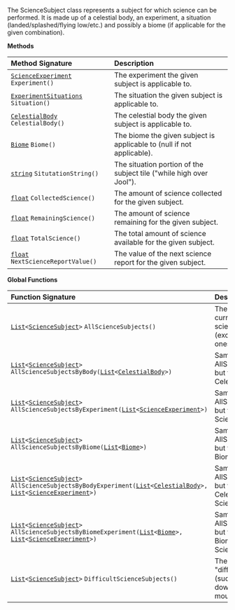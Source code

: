 The ScienceSubject class represents a subject for which science can be performed.  It is made up of a celestial body, an experiment, a situation (landed/splashed/flying low/etc.) and possibly a biome (if applicable for the given combination).

**Methods**

| Method Signature | Description |
| :--- | :--- |
| [`ScienceExperiment`](ScienceExperiment-Type) `Experiment()` | The experiment the given subject is applicable to. |
| [`ExperimentSituations`](Enumeration-Type) `Situation()` | The situation the given subject is applicable to. |
| [`CelestialBody`](CelestialBody-Type) `CelestialBody()` | The celestial body the given subject is applicable to. |
| [`Biome`](Biome-Type) `Biome()` | The biome the given subject is applicable to (null if not applicable). |
| [`string`](String-Type) `SitutationString()` | The situation portion of the subject tile ("while high over Jool"). |
| [`float`](Numeric-Type) `CollectedScience()` | The amount of science collected for the given subject. |
| [`float`](Numeric-Type) `RemainingScience()` | The amount of science remaining for the given subject. |
| [`float`](Numeric-Type) `TotalScience()` | The total amount of science available for the given subject. |
| [`float`](Numeric-Type) `NextScienceReportValue()` | The value of the next science report for the given subject. |

**Global Functions**

| Function Signature | Description |
| :--- | :--- |
| [`List`](List-Type)`<`[`ScienceSubject`](ScienceSubject-Type)`>` `AllScienceSubjects()` | The list of all currently available science subjects (except "difficult" ones). |
| [`List`](List-Type)`<`[`ScienceSubject`](ScienceSubject-Type)`>` `AllScienceSubjectsByBody(`[`List`](List-Type)`<`[`CelestialBody`](CelestialBody-Type)`>)` | Same as AllScienceSubjects, but filtered by CelestialBody. |
| [`List`](List-Type)`<`[`ScienceSubject`](ScienceSubject-Type)`>` `AllScienceSubjectsByExperiment(`[`List`](List-Type)`<`[`ScienceExperiment`](ScienceExperiment-Type)`>)` | Same as AllScienceSubjects, but filtered by ScienceExperiment. |
| [`List`](List-Type)`<`[`ScienceSubject`](ScienceSubject-Type)`>` `AllScienceSubjectsByBiome(`[`List`](List-Type)`<`[`Biome`](Biome-Type)`>)` | Same as AllScienceSubjects, but filtered by Biome. |
| [`List`](List-Type)`<`[`ScienceSubject`](ScienceSubject-Type)`> AllScienceSubjectsByBodyExperiment(`[`List`](List-Type)`<`[`CelestialBody`](CelestialBody-Type)`>, `[`List`](List-Type)`<`[`ScienceExperiment`](ScienceExperiment-Type)`>)` | Same as AllScienceSubjects, but filtered by CelestialBody and ScienceExperiment. |
| [`List`](List-Type)`<`[`ScienceSubject`](ScienceSubject-Type)`>` `AllScienceSubjectsByBiomeExperiment(`[`List`](List-Type)`<`[`Biome`](Biome-Type)`>, `[`List`](List-Type)`<`[`ScienceExperiment`](ScienceExperiment-Type)`>)` | Same as AllScienceSubjects, but filtered by Biome and ScienceExperiment. |
| [`List`](List-Type)`<`[`ScienceSubject`](ScienceSubject-Type)`>` `DifficultScienceSubjects()` | The list of all "difficult" subjects (such as "splashed down in the mountains"). |
